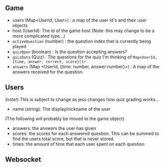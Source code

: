 


## Game
- users (Map<UserId, User>) : a map of the user Id's and their user objects
- host (UserId): The id of the game host
(Note: this may change to be a more complicated type...)
- `activeQuestion` (number) : the question index that is currently being played
- `quizOpen` (boolean) : Is the question accepting answers?
- `quizData` (Quiz) : The questions for the quiz
I'm thinking of `Map<UserId, {time, answer, correct, score}[]>`
- `answers` (Map <UserId, {time: number, answer:number}>) : A map of the answers received for the question. 



## Users
(note!) This is subject to change as jess changes how quiz grading works... 
- name (string): The display/nickname of the user

(The following will probably be moved to the game object)
- answers: the answers the user has given
- scores: the scores for each answered question. This can be summed to find the users total score, but that is never stored. 
- times: the amount of time that each user spent on each question


## Websocket